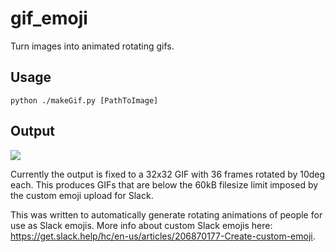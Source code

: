 # gif_emoji
Turn images into animated rotating gifs.

## Usage
`python ./makeGif.py [PathToImage]`

## Output
![](http://imgur.com/download/xLj8ljQ)

Currently the output is fixed to a 32x32 GIF with 36 frames rotated by 10deg each. This produces GIFs that are below the 60kB filesize limit imposed by the custom emoji upload for Slack.

This was written to automatically generate rotating animations of people for use as Slack emojis. More info about custom Slack emojis here: https://get.slack.help/hc/en-us/articles/206870177-Create-custom-emoji.
